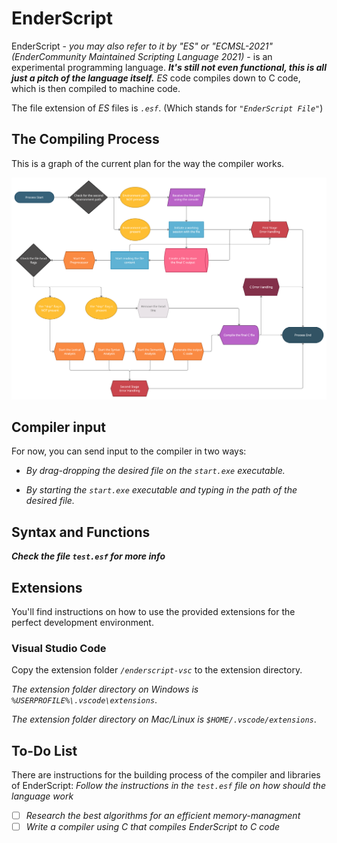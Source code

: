 # EnderScript

EnderScript - *you may also refer to it by "ES" or "ECMSL-2021" (EnderCommunity Maintained Scripting Language 2021)* - is an experimental programming language. ***It's still not even functional, this is all just a pitch of the language itself.*** *ES* code compiles down to C code, which is then compiled to machine code.

The file extension of *ES* files is *`.esf`*. (Which stands for *`"EnderScript File"`*)

## The Compiling Process

This is a graph of the current plan for the way the compiler works.

![plan.png](./github/photos/plan.png)

## Compiler input

For now, you can send input to the compiler in two ways:

- *By drag-dropping the desired file on the `start.exe` executable.*

- *By starting the `start.exe` executable and typing in the path of the desired file.*

## Syntax and Functions

***Check the file `test.esf` for more info***

## Extensions

You'll find instructions on how to use the provided extensions for the perfect development environment.

### Visual Studio Code

Copy the extension folder *`/enderscript-vsc`* to the extension directory.

*The extension folder directory on Windows is `%USERPROFILE%\.vscode\extensions`*.

*The extension folder directory on  Mac/Linux is `$HOME/.vscode/extensions`*.

## To-Do List

There are instructions for the building process of the compiler and libraries of EnderScript:
*Follow the instructions in the `test.esf` file on how should the language work*

- [ ] *Research the best algorithms for an efficient memory-managment*
- [ ] *Write a compiler using C that compiles EnderScript to C code*
